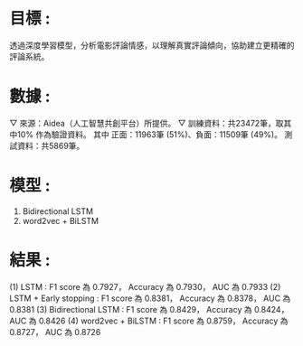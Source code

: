 # 目標 : 
透過深度學習模型，分析電影評論情感，以理解真實評論傾向，協助建立更精確的評論系統。

# 數據 :
▽ 來源：Aidea（人工智慧共創平台）所提供。
▽ 訓練資料：共23472筆，取其中10% 作為驗證資料。
           其中 正面：11963筆 (51%)、負面：11509筆 (49%)。
  測試資料：共5869筆。

# 模型 :
1. Bidirectional LSTM
2. word2vec + BiLSTM

# 結果 :
(1) LSTM	:                  F1 score 為 0.7927，	Accuracy 為 0.7930， AUC 為 0.7933
(2) LSTM + Early stopping :  F1 score 為 0.8381，	Accuracy 為 0.8378， AUC 為 0.8381
(3) Bidirectional  LSTM : 	 F1 score 為 0.8429，	Accuracy 為 0.8424， AUC 為 0.8426
(4) word2vec + BiLSTM	:      F1 score 為 0.8759，	Accuracy 為 0.8727， AUC 為 0.8726


